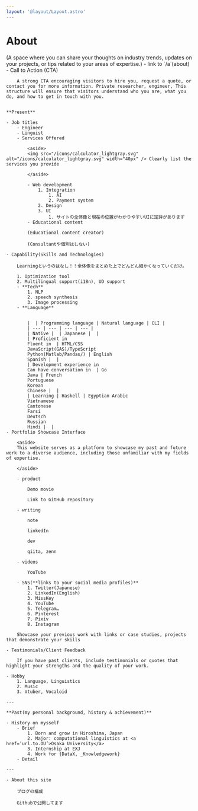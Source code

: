 ```yaml
---
layout: '@layout/Layout.astro'
---
```

<Layout title="About">
	<h1>About</h1>
</Layout>
(A space where you can share your thoughts on industry trends, updates on your projects, or tips related to your areas of expertise.)
- link to `/a`(about)
    - Call to Action (CTA)
        
        A strong CTA encouraging visitors to hire you, request a quote, or contact you for more information. Private researcher, engineer, This structure will ensure that visitors understand who you are, what you do, and how to get in touch with you.
        
    
    **Present**
    
    - Job titles
        - Engineer
        - Linguist
        - Services Offered
            
            <aside>
            <img src="/icons/calculator_lightgray.svg" alt="/icons/calculator_lightgray.svg" width="40px" /> Clearly list the services you provide
            
            </aside>
            
            - Web development
                1. Integration
                    1. AI
                    2. Payment system
                2. Design
                3. UI
                    1. サイトの全体像と現在の位置がわかりやすいUIに定評があります
            - Educational content
            
            (Educational content creator)
            
            (Consultantや個別はしない)
            
    - Capability(Skills and Technologies)
        
        Learningというのはなし！！全体像をまとめた上でどんどん細かくなっていくだけ。
        
        1. Optimization tool
        2. Multilingual support(i18n), UD support
        - **Tech**
            1. NLP
            2. speech synthesis
            3. Image processing
        - **Language**
            
            
            |  | Programming language | Natural language | CLI |
            | --- | --- | --- | --- |
            | Native |  | Japanese |  |
            | Proficient in
            Fluent in  | HTML/CSS
            JavaScript(GAS)/TypeScript
            Python(Matlab/Pandas/) | English
            Spanish |  |
            | Development experience in 
            Can have conversation in  | Go
            Java | French
            Portuguese
            Korean
            Chinese |  |
            | Learning | Haskell | Egyptian Arabic
            Vietnamese
            Cantonese
            Farsi
            Deutsch
            Russian
            Hindi |  |
    - Portfolio Showcase Interface
        
        <aside>
        This website serves as a platform to showcase my past and future work to a diverse audience, including those unfamiliar with my fields of expertise.
        
        </aside>
        
        - product
            
            Demo movie 
            
            Link to GitHub repository
            
        - writing
            
            note
            
            linkedIn
            
            dev
            
            qiita, zenn
            
        - videos
            
            YouTube
            
        - SNS(**links to your social media profiles)**
            1. Twitter(Japanese)
            2. LinkedIn(English)
            3. MissKey
            4. YouTube
            5. Telegram…
            6. Pinterest
            7. Pixiv
            8. Instagram
        
        Showcase your previous work with links or case studies, projects that demonstrate your skills
        
    - Testimonials/Client Feedback
        
        If you have past clients, include testimonials or quotes that highlight your strengths and the quality of your work.
        
    - Hobby
        1. Language, Linguistics
        2. Music
        3. Vtuber, Vocaloid
    
    ---
    
    **Past(my personal background, history & achievement)**
    
    - History on mysself
        - Brief
            1. Born and grow in Hiroshima, Japan
            2. Major: computational linguistics at <a href=’url.to.OU’>Osaka University</a>
            3. Internship at EXJ
            4. Work for {DataX, _Knowledgework}
        - Detail
    
    ---
    
    - About this site
        
        ブログの構成
        
        Githubで公開してます
